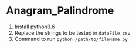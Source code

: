 # Anagram_Palindrome
1. Install python3.6
2. Replace the strings to be tested in `dataFile.csv`
3. Command to run `python /path/to/fileName.py`
